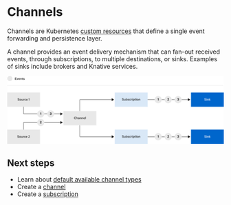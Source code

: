 # Channels

Channels are Kubernetes [custom resources](https://kubernetes.io/docs/concepts/extend-kubernetes/api-extension/custom-resources/) that define a single event forwarding and persistence layer.

A channel provides an event delivery mechanism that can fan-out received events, through subscriptions, to multiple destinations, or sinks. Examples of sinks include brokers and Knative services.

![Sources send events to a Channel. The Channel fans out events to Subscriptions. The Subscriptions send events to Sinks.](images/channel-workflow.png)

## Next steps

- Learn about [default available channel types](channel-types-defaults.md)
- Create a [channel](create-default-channel.md)
- Create a [subscription](subscriptions.md)
